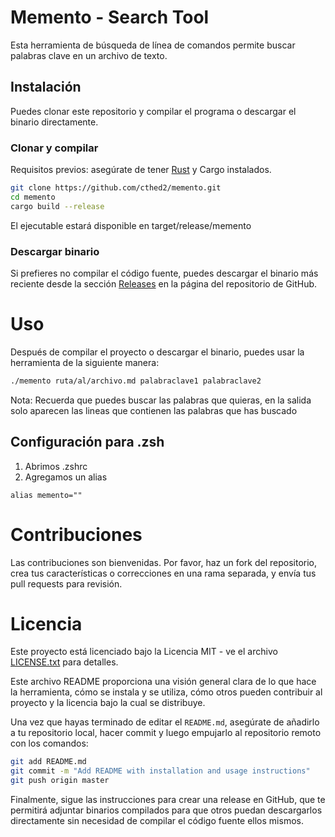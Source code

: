 # Memento - Search Tool

Esta herramienta de búsqueda de línea de comandos permite buscar palabras clave en un archivo de texto.

## Instalación

Puedes clonar este repositorio y compilar el programa o descargar el binario directamente.

### Clonar y compilar

Requisitos previos: asegúrate de tener [Rust](https://www.rust-lang.org/tools/install) y Cargo instalados.

```sh
git clone https://github.com/cthed2/memento.git
cd memento 
cargo build --release
```
El ejecutable estará disponible en target/release/memento

### Descargar binario

Si prefieres no compilar el código fuente, puedes descargar el binario más reciente desde la sección [Releases](https://github.com/cthed2/memento/releases/tag/v1.0.0) en la página del repositorio de GitHub.

# Uso

Después de compilar el proyecto o descargar el binario, puedes usar la herramienta de la siguiente manera:

```sh
./memento ruta/al/archivo.md palabraclave1 palabraclave2
```
Nota: Recuerda que puedes buscar las palabras que quieras, en la salida solo aparecen las lineas que contienen las palabras que has buscado

## Configuración para .zsh

1. Abrimos .zshrc
2. Agregamos un alias
```
alias memento=""

```

# Contribuciones

Las contribuciones son bienvenidas. Por favor, haz un fork del repositorio, crea tus características o correcciones en una rama separada, y envía tus pull requests para revisión.

# Licencia

Este proyecto está licenciado bajo la Licencia MIT - ve el archivo [LICENSE.txt](https://github.com/cthed2/memento/blob/master/LICENSE.txt) para detalles.

Este archivo README proporciona una visión general clara de lo que hace la herramienta, cómo se instala y se utiliza, cómo otros pueden contribuir al proyecto y la licencia bajo la cual se distribuye. 

Una vez que hayas terminado de editar el `README.md`, asegúrate de añadirlo a tu repositorio local, hacer commit y luego empujarlo al repositorio remoto con los comandos:

```sh
git add README.md
git commit -m "Add README with installation and usage instructions"
git push origin master
```

Finalmente, sigue las instrucciones para crear una release en GitHub, que te permitirá adjuntar binarios compilados para que otros puedan descargarlos directamente sin necesidad de compilar el código fuente ellos mismos.
